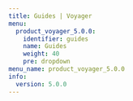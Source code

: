 ```yaml
---
title: Guides | Voyager
menu:
  product_voyager_5.0.0:
    identifier: guides
    name: Guides
    weight: 40
    pre: dropdown
menu_name: product_voyager_5.0.0
info:
  version: 5.0.0
---
```


